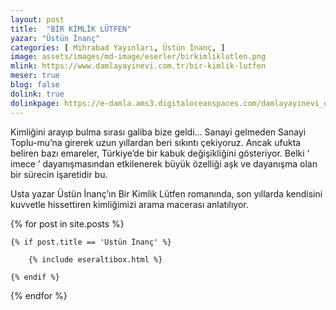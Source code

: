 ```yaml
---
layout: post
title:  "BİR KİMLİK LÜTFEN"
yazar: "Üstün İnanç"
categories: [ Mihrabad Yayınları, Üstün İnanç, ]
image: assets/images/md-image/eserler/birkimliklutlen.png
mlink: https://www.damlayayinevi.com.tr/bir-kimlik-lutfen
meser: true
blog: false
dolink: true
dolinkpage: https://e-damla.ams3.digitaloceanspaces.com/damlayayinevi_ornek_sayfalar/9786058301924/index.html
---
```


Kimliğini arayıp bulma sırası galiba bize geldi… Sanayi gelmeden Sanayi Toplu-mu’na girerek uzun yıllardan beri sıkıntı çekiyoruz. Ancak ufukta beliren bazı emareler, Türkiye’de bir kabuk değişikliğini gösteriyor. Belki ‘ imece ’ dayanışmasından etkilenerek büyük özelliği aşk ve dayanışma olan bir sürecin işaretidir bu.

Usta yazar Üstün İnanç’ın Bir Kimlik Lütfen romanında, son yıllarda kendisini kuvvetle hissettiren kimliğimizi arama macerası anlatılıyor.



{% for post in site.posts %}

    {% if post.title == 'Üstün İnanç' %}

        {% include eseraltibox.html %}

    {% endif %}

{% endfor %}
